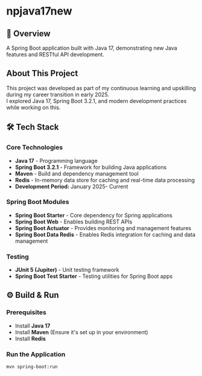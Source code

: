 # npjava17new

## 🚀 Overview
A Spring Boot application built with Java 17, demonstrating new Java features and RESTful API development.

## About This Project
This project was developed as part of my continuous learning and upskilling during my career transition in early 2025.  
I explored Java 17, Spring Boot 3.2.1, and modern development practices while working on this.

## 🛠️ Tech Stack

### **Core Technologies**
- **Java 17** - Programming language
- **Spring Boot 3.2.1** - Framework for building Java applications
- **Maven** - Build and dependency management tool
- **Redis** - In-memory data store for caching and real-time data processing 
- **Development Period:** January 2025- Current

### **Spring Boot Modules**
- **Spring Boot Starter** - Core dependency for Spring applications
- **Spring Boot Web** - Enables building REST APIs
- **Spring Boot Actuator** - Provides monitoring and management features
- **Spring Boot Data Redis** - Enables Redis integration for caching and data management

### **Testing**
- **JUnit 5 (Jupiter)** - Unit testing framework
- **Spring Boot Test Starter** - Testing utilities for Spring Boot apps

## ⚙️ Build & Run

### **Prerequisites**
- Install **Java 17**
- Install **Maven** (Ensure it's set up in your environment)
- Install **Redis** 

### **Run the Application**
```sh
mvn spring-boot:run

